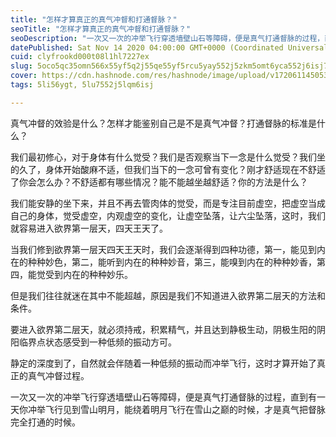 ```yaml
---
title: "怎样才算真正的真气冲督和打通督脉？"
seoTitle: "怎样才算真正的真气冲督和打通督脉？"
seoDescription: "一次又一次的冲举飞行穿透墙壁山石等障碍，便是真气打通督脉的过程，直到有一天你冲举飞行见到雪山明月，能绕着明月飞行在雪山之巅的时候，才是真气把督脉完全打通的时候。"
datePublished: Sat Nov 14 2020 04:00:00 GMT+0000 (Coordinated Universal Time)
cuid: clyfrookd000t08l1hl7227ex
slug: 5oco5qc35omn566x55yf5q2j55qe55yf5rcu5yay552j5zkm5omt6yca552j6isj77yf
cover: https://cdn.hashnode.com/res/hashnode/image/upload/v1720611450539/77c11b6a-b1c8-47fa-8805-f41d0195293e.jpeg
tags: 5li56ygt, 5lu7552j5lqm6isj

---
```


真气冲督的效验是什么？怎样才能鉴别自己是不是真气冲督？打通督脉的标准是什么？

我们最初修心，对于身体有什么觉受？我们是否观察当下一念是什么觉受？我们坐的久了，身体开始酸麻不适，但我们当下的一念可曾有变化？刚才舒适现在不舒适了你会怎么办？不舒适都有哪些情况？能不能越坐越舒适？你的方法是什么？

我们能安静的坐下来，并且不再去管肉体的觉受，而是专注目前虚空，把虚空当成自己的身体，觉受虚空，内观虚空的变化，让虚空坠落，让六尘坠落，这时，我们就容易进入欲界第一层天，四天王天了。

当我们修到欲界第一层天四天王天时，我们会逐渐得到四种功德，第一，能见到内在的种种妙色，第二，能听到内在的种种妙音，第三，能嗅到内在的种种妙香，第四，能觉受到内在的种种妙乐。

但是我们往往就迷在其中不能超越，原因是我们不知道进入欲界第二层天的方法和条件。

要进入欲界第二层天，就必须持戒，积累精气，并且达到静极生动，阴极生阳的阴阳临界点状态感受到一种低频的振动方可。

静定的深度到了，自然就会伴随着一种低频的振动而冲举飞行，这时才算开始了真正的真气冲督过程。

一次又一次的冲举飞行穿透墙壁山石等障碍，便是真气打通督脉的过程，直到有一天你冲举飞行见到雪山明月，能绕着明月飞行在雪山之巅的时候，才是真气把督脉完全打通的时候。